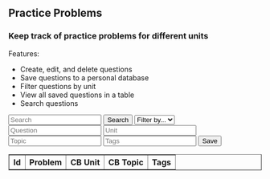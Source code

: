 <head>
	<script src="https://ajax.googleapis.com/ajax/libs/jquery/3.6.1/jquery.min.js"></script>
</head>

## Practice Problems

<h3>Keep track of practice problems for different units</h3>

Features:
- Create, edit, and delete questions
- Save questions to a personal database
- Filter questions by unit
- View all saved questions in a table
- Search questions

<!-- Create inputs for search and question -->

<input id="search" placeholder="Search">
<button onclick="search()">Search</button>
<select id="filter">
	<option>Filter by...</option>
	<option>unit</option>
</select>

<input id="question" placeholder="Question">
<input id="unit" placeholder="Unit">
<input id="topic" placeholder="Topic">
<input id="tags" placeholder="Tags">
<button onclick="addProblem()">Save</button>


<!-- Create table to display question posts -->

<table id="practiceTable" border="1" style="border-collapse: collapse;">
		<tr>
				<th>Id</th>
				<th>Problem</th>
				<th>CB Unit</th>
				<th>CB Topic</th>
				<th>Tags</th>
		</tr>
</table>

<script>
  problems();
  function problems() {
    const url = "https://hetvitrivedi.tk/api/problems/";

    fetch(url, {"headers": {
		"Access-Control-Allow-Origin": *,
	}})
      .then(res => res.json())
      .then(data => {
        console.log(data);
        console.log(typeof data);
        console.log(JSON.stringify(data));

		for (let i = 0; i < data.length; i++) {
			let tableRow = document.createElement("tr");
			let idCell = document.createElement("td");
			idCell.innerText = i; // other fields are data[i].problem, etc.
			tableRow.appendChild(idCell);
			let problemCell = document.createElement("td");
			problemCell.innerText = data[i].problem;
			tableRow.appendChild(problemCell);
			let unitCell = document.createElement("td");
			unitCell.innerText = data[i].unit;
			tableRow.appendChild(unitCell);
			let topicCell = document.createElement("td");
			topicCell.innerText = data[i].topic;
			tableRow.appendChild(topicCell);
			let tagsCell = document.createElement("td");
			tagsCell.innerText = data[i].tags;
			tableRow.appendChild(tagsCell);

			document.getElementById("practiceTable").appendChild(tableRow);
		}

        // document.getElementById("result").innerHTML = JSON.stringify(data);

        // var result = document.getElementById("result");
        // // for (var i = 0; i < data.length; i++) {
        // //   result.appendChild(document.createTextNode(data));
        // // }
        // // document.getElementById("answer").innerHTML = data.name;

        // for (var prop in data) {
        //   if (Object.prototype.hasOwnProperty.call(data, prop)) {
        //     result.appendChild(document.createTextNode(data.prop));
        //   }
        // }
      })
  }

  function addProblem() {
	var problemData = new URLSearchParams();
	problemData.append(`problem`, document.getElementById("question").value);
	problemData.append(`Unit`, document.getElementById("unit").value);
	problemData.append(`Topic`, document.getElementById("topic").value);
	problemData.append(`Tags`, document.getElementById("tags").value);

	// fetch the API
	fetch("/api/problems/add", {"method": "POST", "body": problemData, "headers": {
		"Access-Control-Allow-Origin": *,
	}})
	// response is a RESTful "promise" on any successful fetch
	.then(response => {
	// check for response errors
	if (response.status !== 200) {
		error("PUT API response failure: " + response.status)
		return;  // api failure
	}
	// valid response will have JSON data
	response.json().then(data => {
		console.log(data);
	})
	})
	// catch fetch errors (ie Nginx ACCESS to server blocked)
	.catch(err => {
	console.log(err + " ");
	});
  }

</script>